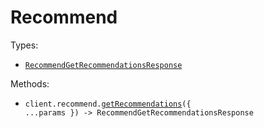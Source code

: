 # Recommend

Types:

- <code><a href="./src/resources/recommend.ts">RecommendGetRecommendationsResponse</a></code>

Methods:

- <code title="post /agent/recommend">client.recommend.<a href="./src/resources/recommend.ts">getRecommendations</a>({ ...params }) -> RecommendGetRecommendationsResponse</code>
